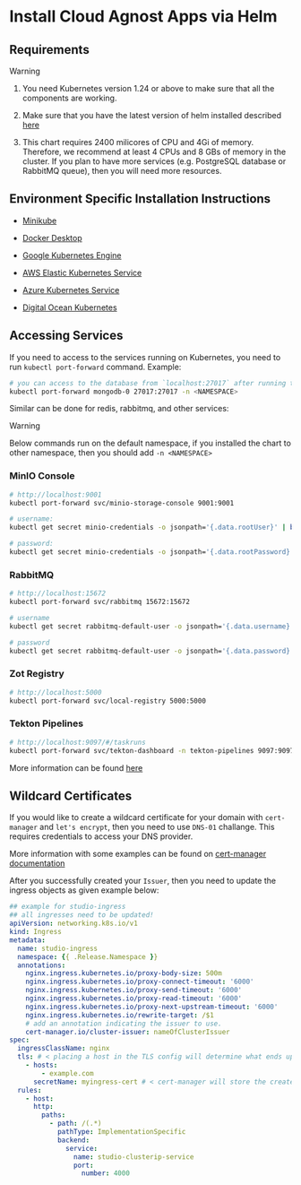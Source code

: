 # Install Cloud Agnost Apps via Helm

## Requirements

> [!WARNING]
>
>1. You need Kubernetes version 1.24 or above to make sure that all the components are working.
>
>2. Make sure that you have the latest version of helm installed described [here](https://helm.sh/docs/intro/install/)
>
>3. This chart requires 2400 milicores of CPU and 4Gi of memory. Therefore, we recommend at least 4 CPUs and 8 GBs of memory in the cluster. If you plan to have more services (e.g. PostgreSQL database or RabbitMQ queue), then you will need more resources.

## Environment Specific Installation Instructions

- [Minikube](./docs/Minikube.md)

- [Docker Desktop](./docs/DockerDesktop.md)

- [Google Kubernetes Engine](./docs/GKE.md)

- [AWS Elastic Kubernetes Service](./docs/EKS.md)

- [Azure Kubernetes Service](./docs/AKS.md)

- [Digital Ocean Kubernetes](./docs/DOKS.md)

## Accessing Services

If you need to access to the services running on Kubernetes, you need to run `kubectl port-forward` command.
Example:

```bash
# you can access to the database from `localhost:27017` after running this:
kubectl port-forward mongodb-0 27017:27017 -n <NAMESPACE>
```

Similar can be done for redis, rabbitmq, and other services:

> [!WARNING]
>
> Below commands run on the default namespace, if you installed the chart to other namespace, then you should add `-n <NAMESPACE>`

### MinIO Console

```bash
# http://localhost:9001
kubectl port-forward svc/minio-storage-console 9001:9001

# username:
kubectl get secret minio-credentials -o jsonpath='{.data.rootUser}' | base64 -d

# password:
kubectl get secret minio-credentials -o jsonpath='{.data.rootPassword}' | base64 -d
```

### RabbitMQ

```bash
# http://localhost:15672
kubectl port-forward svc/rabbitmq 15672:15672

# username
kubectl get secret rabbitmq-default-user -o jsonpath='{.data.username}' | base64 -d

# password
kubectl get secret rabbitmq-default-user -o jsonpath='{.data.password}' | base64 -d
```

### Zot Registry

```bash
# http://localhost:5000
kubectl port-forward svc/local-registry 5000:5000
```

### Tekton Pipelines

```bash
# http://localhost:9097/#/taskruns
kubectl port-forward svc/tekton-dashboard -n tekton-pipelines 9097:9097
```

More information can be found [here](https://kubernetes.io/docs/tasks/access-application-cluster/port-forward-access-application-cluster/)

## Wildcard Certificates

If you would like to create a wildcard certificate for your domain with `cert-manager` and `let's encrypt`, then you need to use `DNS-01` challange. This requires credentials to access your DNS provider.

More information with some examples can be found on [cert-manager documentation](https://cert-manager.io/docs/configuration/acme/dns01/)

After you successfully created your `Issuer`, then you need to update the ingress objects as given example below:

```yaml
## example for studio-ingress
## all ingresses need to be updated!
apiVersion: networking.k8s.io/v1
kind: Ingress
metadata:
  name: studio-ingress
  namespace: {{ .Release.Namespace }}
  annotations:
    nginx.ingress.kubernetes.io/proxy-body-size: 500m
    nginx.ingress.kubernetes.io/proxy-connect-timeout: '6000'
    nginx.ingress.kubernetes.io/proxy-send-timeout: '6000'
    nginx.ingress.kubernetes.io/proxy-read-timeout: '6000'
    nginx.ingress.kubernetes.io/proxy-next-upstream-timeout: '6000'
    nginx.ingress.kubernetes.io/rewrite-target: /$1
    # add an annotation indicating the issuer to use.
    cert-manager.io/cluster-issuer: nameOfClusterIssuer
spec:
  ingressClassName: nginx
  tls: # < placing a host in the TLS config will determine what ends up in the cert's subjectAltNames
    - hosts:
        - example.com
      secretName: myingress-cert # < cert-manager will store the created certificate in this secret.
  rules:
    - host:
      http:
        paths:
          - path: /(.*)
            pathType: ImplementationSpecific
            backend:
              service:
                name: studio-clusterip-service
                port:
                  number: 4000
```
